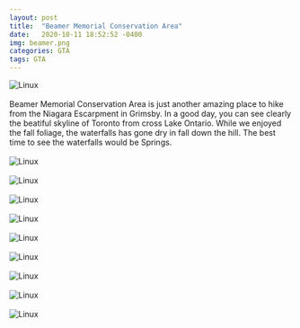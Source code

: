 ```yaml
---
layout: post
title:  "Beamer Memorial Conservation Area"
date:   2020-10-11 18:52:52 -0400
img: beamer.png
categories: GTA
tags: GTA
---
```


![Linux]({{site.baseurl}}/images/beamer.png)
<br>
<br>
Beamer Memorial Conservation Area is just another amazing place to hike from the Niagara Escarpment in Grimsby. In a good day, you can see clearly the beatiful skyline of Toronto from cross Lake Ontario. While we enjoyed the fall foliage, the waterfalls has gone dry in fall down the hill. The best time to see the waterfalls would be Springs.
<br>
<br>
![Linux]({{site.baseurl}}/images/beamer1.jpg)
<br>
<br>
![Linux]({{site.baseurl}}/images/beamer2.jpg)
<br>
<br>
![Linux]({{site.baseurl}}/images/beamer3.jpg)
<br>
<br>
![Linux]({{site.baseurl}}/images/beamer4.jpg)
<br>
<br>
![Linux]({{site.baseurl}}/images/beamer5.jpg)
<br>
<br>
![Linux]({{site.baseurl}}/images/beamer6.jpg)
<br>
<br>
![Linux]({{site.baseurl}}/images/beamer7.jpg)
<br>
<br>
![Linux]({{site.baseurl}}/images/beamer8.jpg)
<br>
<br>
![Linux]({{site.baseurl}}/images/beamer9.jpg)
